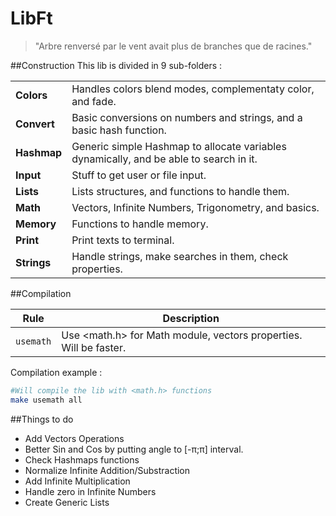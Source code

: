 LibFt
=====
> "Arbre renversé par le vent avait plus de branches que de racines."

##Construction
This lib is divided in 9 sub-folders :

|||
|---|---|
|**Colors**|Handles colors blend modes, complementaty color, and fade.|
|**Convert**|Basic conversions on numbers and strings, and a basic hash function.|
|**Hashmap**|Generic simple Hashmap to allocate variables dynamically, and be able to search in it.|
|**Input**|Stuff to get user or file input.|
|**Lists**|Lists structures, and functions to handle them.|
|**Math**|Vectors, Infinite Numbers, Trigonometry, and basics.|
|**Memory**|Functions to handle memory.|
|**Print**|Print texts to terminal.|
|**Strings**|Handle strings, make searches in them, check properties.|

##Compilation

|Rule|Description|
|----|-----------|
|`usemath`|Use <math.h> for Math module, vectors properties. Will be faster.|

Compilation example :
```sh
#Will compile the lib with <math.h> functions
make usemath all
```

##Things to do
* Add Vectors Operations
* Better Sin and Cos by putting angle to [-π;π] interval.
* Check Hashmaps functions
* Normalize Infinite Addition/Substraction
* Add Infinite Multiplication
* Handle zero in Infinite Numbers
* Create Generic Lists
